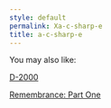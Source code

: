 ```yaml
---
style: default
permalink: Xa-c-sharp-e
title: a-c-sharp-e
---
```

You may also like:

[D-2000](http://scp-wiki.net/d-2000)

[Remembrance: Part One](http://scp-wiki.net/in-symphony)
